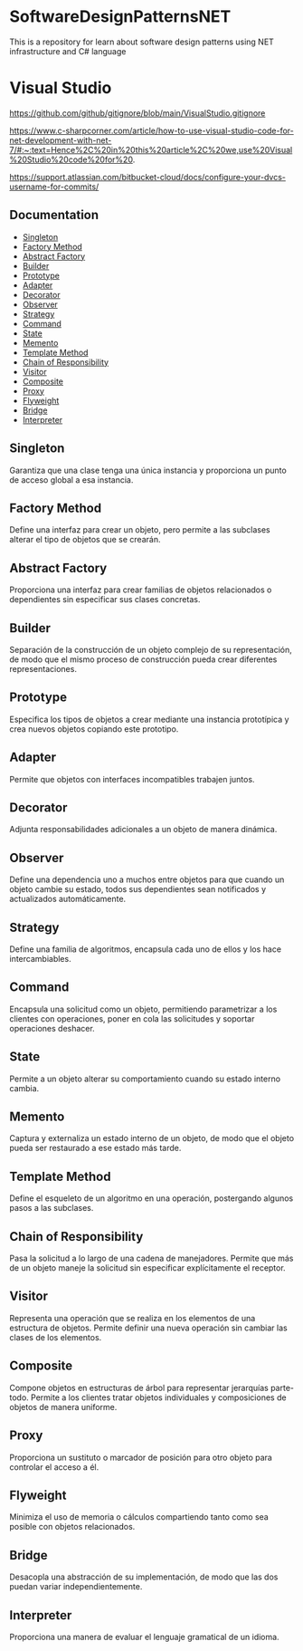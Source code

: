 # SoftwareDesignPatternsNET
This is a repository for learn about software design patterns using NET infrastructure and C# language

# Visual Studio
https://github.com/github/gitignore/blob/main/VisualStudio.gitignore


https://www.c-sharpcorner.com/article/how-to-use-visual-studio-code-for-net-development-with-net-7/#:~:text=Hence%2C%20in%20this%20article%2C%20we,use%20Visual%20Studio%20code%20for%20.

https://support.atlassian.com/bitbucket-cloud/docs/configure-your-dvcs-username-for-commits/

## Documentation

* [Singleton](#singleton)
* [Factory Method ](#factory-method )
* [Abstract Factory](#abstract-factory)
* [Builder](#builder)
* [Prototype](#prototype)
* [Adapter](#adapter)
* [Decorator](#decorator)
* [Observer](#observer)
* [Strategy](#strategy)
* [Command](#command)
* [State](#state)
* [Memento](#memento)
* [Template Method](#template-method)
* [Chain of Responsibility](#chain-of-responsibility)
* [Visitor](#visitor)
* [Composite](#composite)
* [Proxy](#proxy)
* [Flyweight](#flyweight)
* [Bridge](#bridge)
* [Interpreter](#interpreter)



## Singleton

Garantiza que una clase tenga una única instancia y proporciona un punto de acceso global a esa instancia.

## Factory Method 

Define una interfaz para crear un objeto, pero permite a las subclases alterar el tipo de objetos que se crearán.

## Abstract Factory

Proporciona una interfaz para crear familias de objetos relacionados o dependientes sin especificar sus clases concretas.

## Builder

Separación de la construcción de un objeto complejo de su representación, de modo que el mismo proceso de construcción pueda crear diferentes representaciones.

## Prototype

Especifica los tipos de objetos a crear mediante una instancia prototípica y crea nuevos objetos copiando este prototipo.

## Adapter

Permite que objetos con interfaces incompatibles trabajen juntos.

## Decorator

Adjunta responsabilidades adicionales a un objeto de manera dinámica.

## Observer

Define una dependencia uno a muchos entre objetos para que cuando un objeto cambie su estado, todos sus dependientes sean notificados y actualizados automáticamente.

## Strategy

Define una familia de algoritmos, encapsula cada uno de ellos y los hace intercambiables.

## Command

Encapsula una solicitud como un objeto, permitiendo parametrizar a los clientes con operaciones, poner en cola las solicitudes y soportar operaciones deshacer.

## State

Permite a un objeto alterar su comportamiento cuando su estado interno cambia.

## Memento

Captura y externaliza un estado interno de un objeto, de modo que el objeto pueda ser restaurado a ese estado más tarde.

## Template Method

Define el esqueleto de un algoritmo en una operación, postergando algunos pasos a las subclases.

## Chain of Responsibility

Pasa la solicitud a lo largo de una cadena de manejadores. Permite que más de un objeto maneje la solicitud sin especificar explícitamente el receptor.

## Visitor

Representa una operación que se realiza en los elementos de una estructura de objetos. Permite definir una nueva operación sin cambiar las clases de los elementos.

## Composite

Compone objetos en estructuras de árbol para representar jerarquías parte-todo. Permite a los clientes tratar objetos individuales y composiciones de objetos de manera uniforme.

## Proxy

Proporciona un sustituto o marcador de posición para otro objeto para controlar el acceso a él.

## Flyweight

Minimiza el uso de memoria o cálculos compartiendo tanto como sea posible con objetos relacionados.

## Bridge

Desacopla una abstracción de su implementación, de modo que las dos puedan variar independientemente.

## Interpreter

Proporciona una manera de evaluar el lenguaje gramatical de un idioma.
 
